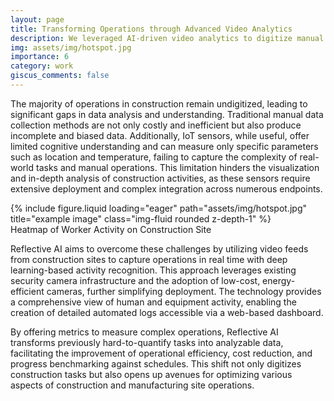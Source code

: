 ```yaml
---
layout: page
title: Transforming Operations through Advanced Video Analytics
description: We leveraged AI-driven video analytics to digitize manual operations and enhance efficiency.
img: assets/img/hotspot.jpg
importance: 6
category: work
giscus_comments: false
---
```


The majority of operations in construction remain undigitized, leading to significant gaps in data analysis and understanding. Traditional manual data collection methods are not only costly and inefficient but also produce incomplete and biased data. Additionally, IoT sensors, while useful, offer limited cognitive understanding and can measure only specific parameters such as location and temperature, failing to capture the complexity of real-world tasks and manual operations. This limitation hinders the visualization and in-depth analysis of construction activities, as these sensors require extensive deployment and complex integration across numerous endpoints.

<div class="row">
    <div class="col-sm mt-3 mt-md-0">
        {% include figure.liquid loading="eager" path="assets/img/hotspot.jpg" title="example image" class="img-fluid rounded z-depth-1" %}
    </div>
</div>
<div class="caption">
    Heatmap of Worker Activity on Construction Site
</div>

Reflective AI aims to overcome these challenges by utilizing video feeds from construction sites to capture operations in real time with deep learning-based activity recognition. This approach leverages existing security camera infrastructure and the adoption of low-cost, energy-efficient cameras, further simplifying deployment. The technology provides a comprehensive view of human and equipment activity, enabling the creation of detailed automated logs accessible via a web-based dashboard.

By offering metrics to measure complex operations, Reflective AI transforms previously hard-to-quantify tasks into analyzable data, facilitating the improvement of operational efficiency, cost reduction, and progress benchmarking against schedules. This shift not only digitizes construction tasks but also opens up avenues for optimizing various aspects of construction and manufacturing site operations.

